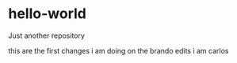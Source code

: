 # hello-world
Just another repository

this are the first changes i am doing on the brando edits i am carlos
